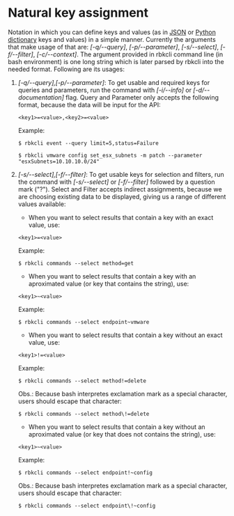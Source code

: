 # Natural key assignment

Notation in which you can define keys and values (as in  [JSON](https://www.w3schools.com/js/js_json_objects.asp) or [Python dictionary](https://realpython.com/python-dicts/) keys and values) in a simple manner. Currently the arguments that make usage of that are: *[-q/--query]*, *[-p/--parameter]*, *[-s/--select]*, *[-f/--filter]*, *[-c/--context]*. The argument provided in rbkcli command line (in bash environment) is one long string which is later parsed by rbkcli into the needed format. Following are its usages:
1. *[-q/--query],[-p/--parameter]*: To get usable and required keys for queries and parameters, run the command with *[-i/--info]* or *[-d/--documentation]* flag. Query and Parameter only accepts the following format, because the data will be input for the API: 
    ```
    <key1>=<value>,<key2>=<value>
    ```
    Example:
    ```
    $ rbkcli event --query limit=5,status=Failure
    ```
    ```
    $ rbkcli vmware config set_esx_subnets -m patch --parameter "esxSubnets=10.10.10.0/24"
    ```

2. *[-s/--select],[-f/--filter]*: To get usable keys for selection and filters, run the command with *[-s/--select]* or *[-f/--filter]* followed by a question mark ("?"). Select and Filter accepts indirect assignments, because we are choosing existing data to be displayed, giving us a range of different values available:
    * When you want to select results that contain a key with an exact value, use:
    ```
    <key1>=<value>
    ```
    Example:
    ```
    $ rbkcli commands --select method=get
    ```

    * When you want to select results that contain a key with an aproximated value (or key that contains the string), use:
    ```
    <key1>~<value>
    ```
    Example:
    ```
    $ rbkcli commands --select endpoint~vmware
    ```
    
    * When you want to select results that contain a key without an exact value, use:
    ```
    <key1>!=<value>
    ```
    Example:
    ```
    $ rbkcli commands --select method!=delete
    ```
    Obs.: Because bash interpretes exclamation mark as a special character, users should escape that character:
    ```
    $ rbkcli commands --select method\!=delete
    ```
    
    * When you want to select results that contain a key without an aproximated value (or key that does not contains the string), use:
    ```
    <key1>~<value>
    ```
    Example:
    ```
    $ rbkcli commands --select endpoint!~config
    ```
    Obs.: Because bash interpretes exclamation mark as a special character, users should escape that character:
    ```
    $ rbkcli commands --select endpoint\!~config
    ```
